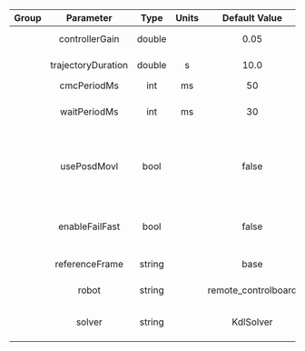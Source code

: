 | Group |     Parameter      |  Type  | Units |    Default Value    | Required |                 Description                 |   Notes   |
|:-----:|:------------------:|:------:|:-----:|:-------------------:|:--------:|:-------------------------------------------:|:---------:|
|       |   controllerGain   | double |       |        0.05         |    no    |               controller gain               |           |
|       | trajectoryDuration | double |   s   |        10.0         |    no    |             trajectory duration             |           |
|       |    cmcPeriodMs     |  int   |   ms  |         50          |    no    |                  CMC rate                   |           |
|       |    waitPeriodMs    |  int   |   ms  |         30          |    no    |             wait command period             |           |
|       |    usePosdMovl     |  bool  |       |        false        |    no    | execute MOVL commands in POSD mode using IK |           |
|       |   enableFailFast   |  bool  |       |        false        |    no    |   enable fail-fast mode for MOVL commands   |           |
|       |   referenceFrame   | string |       |        base         |    no    |               reference frame               | base, tcp |
|       |       robot        | string |       | remote_controlboard |    no    |                robot device                 |           |
|       |       solver       | string |       |      KdlSolver      |    no    |           cartesian solver device           |           |
